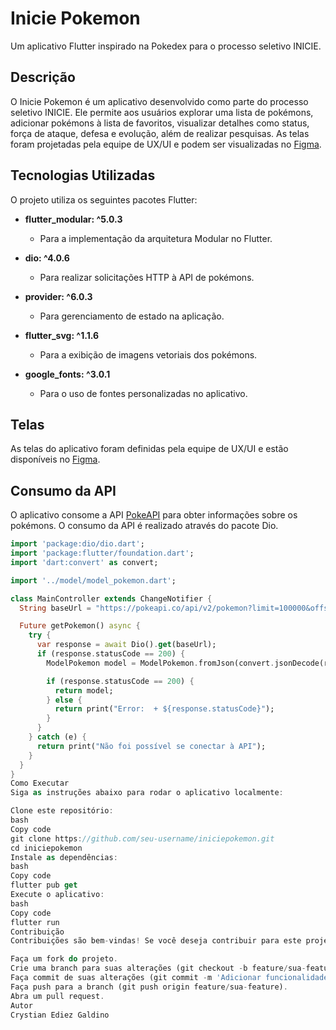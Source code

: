 # Inicie Pokemon

Um aplicativo Flutter inspirado na Pokedex para o processo seletivo INICIE.

## Descrição

O Inicie Pokemon é um aplicativo desenvolvido como parte do processo seletivo INICIE. Ele permite aos usuários explorar uma lista de pokémons, adicionar pokémons à lista de favoritos, visualizar detalhes como status, força de ataque, defesa e evolução, além de realizar pesquisas. As telas foram projetadas pela equipe de UX/UI e podem ser visualizadas no [Figma](link-para-as-telas-no-figma).

## Tecnologias Utilizadas

O projeto utiliza os seguintes pacotes Flutter:

- **flutter_modular: ^5.0.3**
  - Para a implementação da arquitetura Modular no Flutter.

- **dio: ^4.0.6**
  - Para realizar solicitações HTTP à API de pokémons.

- **provider: ^6.0.3**
  - Para gerenciamento de estado na aplicação.

- **flutter_svg: ^1.1.6**
  - Para a exibição de imagens vetoriais dos pokémons.

- **google_fonts: ^3.0.1**
  - Para o uso de fontes personalizadas no aplicativo.

## Telas

As telas do aplicativo foram definidas pela equipe de UX/UI e estão disponíveis no [Figma](link-para-as-telas-no-figma).

## Consumo da API

O aplicativo consome a API [PokeAPI](https://pokeapi.co/) para obter informações sobre os pokémons. O consumo da API é realizado através do pacote Dio.

```dart
import 'package:dio/dio.dart';
import 'package:flutter/foundation.dart';
import 'dart:convert' as convert;

import '../model/model_pokemon.dart';

class MainController extends ChangeNotifier {
  String baseUrl = "https://pokeapi.co/api/v2/pokemon?limit=100000&offset=0";

  Future getPokemon() async {
    try {
      var response = await Dio().get(baseUrl);
      if (response.statusCode == 200) {
        ModelPokemon model = ModelPokemon.fromJson(convert.jsonDecode(response.data));

        if (response.statusCode == 200) {
          return model;
        } else {
          return print("Error:  + ${response.statusCode}");
        }
      }
    } catch (e) {
      return print("Não foi possível se conectar à API");
    }
  }
}
Como Executar
Siga as instruções abaixo para rodar o aplicativo localmente:

Clone este repositório:
bash
Copy code
git clone https://github.com/seu-username/iniciepokemon.git
cd iniciepokemon
Instale as dependências:
bash
Copy code
flutter pub get
Execute o aplicativo:
bash
Copy code
flutter run
Contribuição
Contribuições são bem-vindas! Se você deseja contribuir para este projeto, siga estas etapas:

Faça um fork do projeto.
Crie uma branch para suas alterações (git checkout -b feature/sua-feature).
Faça commit de suas alterações (git commit -m 'Adicionar funcionalidade').
Faça push para a branch (git push origin feature/sua-feature).
Abra um pull request.
Autor
Crystian Ediez Galdino
